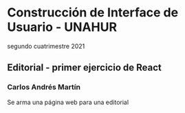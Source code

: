 # Construcción de Interface de Usuario - UNAHUR
segundo cuatrimestre 2021

## Editorial - primer ejercicio de React
### Carlos Andrés Martín

Se arma una página web para una editorial
